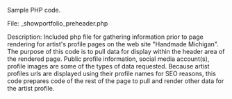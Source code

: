 Sample PHP code.

File:  _showportfolio_preheader.php

Description:  Included php file for gathering information prior to page rendering for artist's profile pages on the web site "Handmade Michigan". The purpose of this code is to pull data for display within the header area of the rendered page. Public profile information, social media account(s), profile images are some of the types of data requested. Because artist profiles urls are displayed using their profile names for SEO reasons, this code prepares code of the rest of the page to pull and render other data for the artist profile. 

